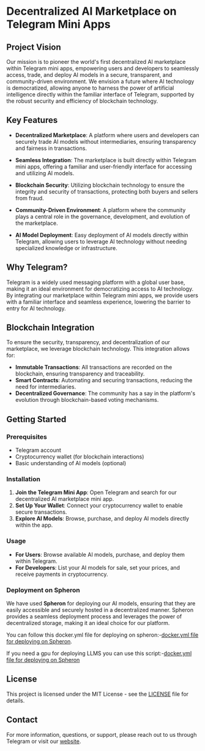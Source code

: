 # Decentralized AI Marketplace on Telegram Mini Apps

## Project Vision

Our mission is to pioneer the world's first decentralized AI marketplace within Telegram mini apps, empowering users and developers to seamlessly access, trade, and deploy AI models in a secure, transparent, and community-driven environment. We envision a future where AI technology is democratized, allowing anyone to harness the power of artificial intelligence directly within the familiar interface of Telegram, supported by the robust security and efficiency of blockchain technology.

## Key Features

- **Decentralized Marketplace**: A platform where users and developers can securely trade AI models without intermediaries, ensuring transparency and fairness in transactions.

- **Seamless Integration**: The marketplace is built directly within Telegram mini apps, offering a familiar and user-friendly interface for accessing and utilizing AI models.

- **Blockchain Security**: Utilizing blockchain technology to ensure the integrity and security of transactions, protecting both buyers and sellers from fraud.

- **Community-Driven Environment**: A platform where the community plays a central role in the governance, development, and evolution of the marketplace.

- **AI Model Deployment**: Easy deployment of AI models directly within Telegram, allowing users to leverage AI technology without needing specialized knowledge or infrastructure.

## Why Telegram?

Telegram is a widely used messaging platform with a global user base, making it an ideal environment for democratizing access to AI technology. By integrating our marketplace within Telegram mini apps, we provide users with a familiar interface and seamless experience, lowering the barrier to entry for AI technology.

## Blockchain Integration

To ensure the security, transparency, and decentralization of our marketplace, we leverage blockchain technology. This integration allows for:

- **Immutable Transactions**: All transactions are recorded on the blockchain, ensuring transparency and traceability.
- **Smart Contracts**: Automating and securing transactions, reducing the need for intermediaries.
- **Decentralized Governance**: The community has a say in the platform's evolution through blockchain-based voting mechanisms.

## Getting Started

### Prerequisites

- Telegram account
- Cryptocurrency wallet (for blockchain interactions)
- Basic understanding of AI models (optional)

### Installation

1. **Join the Telegram Mini App**: Open Telegram and search for our decentralized AI marketplace mini app.
2. **Set Up Your Wallet**: Connect your cryptocurrency wallet to enable secure transactions.
3. **Explore AI Models**: Browse, purchase, and deploy AI models directly within the app.

### Usage

- **For Users**: Browse available AI models, purchase, and deploy them within Telegram.
- **For Developers**: List your AI models for sale, set your prices, and receive payments in cryptocurrency.

### Deployment on Spheron

We have used **Spheron** for deploying our AI models, ensuring that they are easily accessible and securely hosted in a decentralized manner. Spheron provides a seamless deployment process and leverages the power of decentralized storage, making it an ideal choice for our platform.

You can follow this docker.yml file for deploying on spheron:-[docker.yml file for deploying on Spheron](https://github.com/AI-Inference-Org/Chat_Model/blob/main/docker-compose.yml).

If you need a gpu for deploying LLMS you can use this script:-[docker.yml file for deploying on Spheron](https://github.com/AI-Inference-Org/Chat_Model/blob/main/text.txt)

## License

This project is licensed under the MIT License - see the [LICENSE](LICENSE) file for details.

## Contact

For more information, questions, or support, please reach out to us through Telegram or visit our [website](#).

